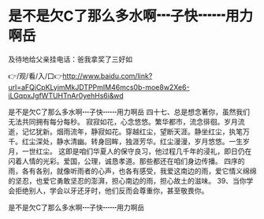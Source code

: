 # 是不是欠C了那么多水啊┅子快┅┅用力啊岳
及待地给父亲挂电话：爸我拿奖了三好如

👉/观/看/入/口👉http://www.baidu.com/link?url=aFQjCpKLyjmMkJDTPPmIM46mcs0b-moe8w2Xe6-iLGqpxJgfWTUHTnAr0yehHs6i&wd

是不是欠C了那么多水啊┅子快┅┅用力啊岳	四十七、总是想念著你，虽然我们无法共同拥有每分每秒。
寂寂如花，心念悠悠。繁华都市，流念徘徊。岁月流逝，记忆犹新。烟雨流年，静寂如花。穿越红尘，望断天涯。静坐红尘，执笔万千。红尘深处，静水清幽。转身回眸，独涯芳华。红尘漫漫，岁月悠悠。一生岁月，一世红尘。
这即是咱们华夏人的保守良习，他过程几千年的浸礼，即日仍在闪着人情的光彩。爱国，公理，诚恳孝道。那些都还在咱们身边传播。
四序的雨，各有各别，就像听雨者的心声，也各有感受，我爱这南边的雨，爱它情义绵绵的坚忍，也爱它勇敢坚忍的澎湃，担心南边的雨，担心故土的滋味。
	39、当你学会拒绝别人，学会以牙还牙时，他们反而会尊重你，甚至敬畏你。

是不是欠C了那么多水啊┅子快┅┅用力啊岳
